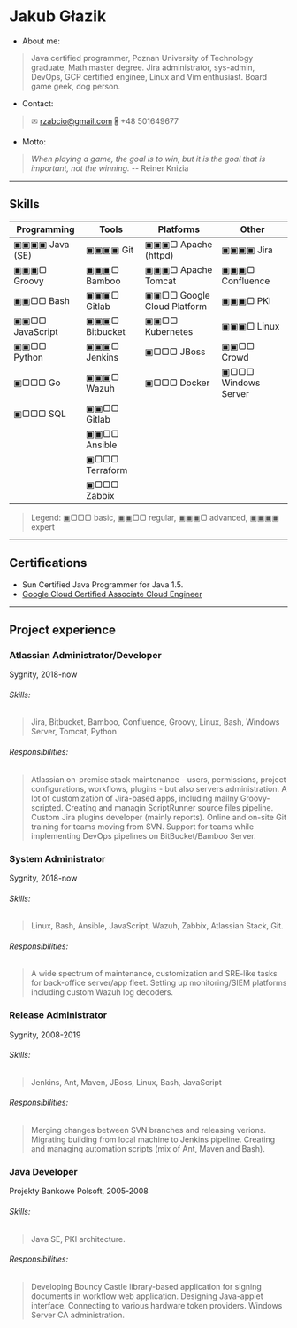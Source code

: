 # Jakub Głazik

* About me:
> Java certified programmer, Poznan University of Technology graduate, Math master degree.
> Jira administrator, sys-admin, DevOps, GCP certified enginee, Linux and Vim enthusiast.
> Board game geek, dog person.

* Contact:
> ✉ rzabcio@gmail.com
> 🖁 +48 501649677

* Motto:
> *When playing a game, the goal is to win, but it is the goal that is important, not the winning.*
> -- Reiner Knizia

---
## Skills

| Programming     | Tools          | Platforms                  | Other               |
| -----           | -----          | -----                      | -----               |
| ▣▣▣▣ Java (SE)  | ▣▣▣▣ Git       | ▣▣▣▢ Apache (httpd)        | ▣▣▣▣ Jira           |
| ▣▣▣▢ Groovy     | ▣▣▣▢ Bamboo    | ▣▣▣▢ Apache Tomcat         | ▣▣▣▢ Confluence     |
| ▣▣▢▢ Bash       | ▣▣▣▢ Gitlab    | ▣▣▢▢ Google Cloud Platform | ▣▣▣▢ PKI            |
| ▣▣▢▢ JavaScript | ▣▣▣▢ Bitbucket | ▣▣▢▢ Kubernetes            | ▣▣▣▢ Linux          |
| ▣▣▢▢ Python     | ▣▣▣▢ Jenkins   | ▣▢▢▢ JBoss                 | ▣▣▢▢ Crowd          |
| ▣▢▢▢ Go         | ▣▣▣▢ Wazuh     | ▣▢▢▢ Docker                | ▣▢▢▢ Windows Server |
| ▣▢▢▢ SQL        | ▣▣▢▢ Gitlab    |                            |                     |
|                 | ▣▣▢▢ Ansible   |                            |                     |
|                 | ▣▢▢▢ Terraform |                            |                     |
|                 | ▣▢▢▢ Zabbix    |                            |                     |

> Legend: ▣▢▢▢ basic, ▣▣▢▢ regular, ▣▣▣▢ advanced, ▣▣▣▣ expert

---
## Certifications
* Sun Certified Java Programmer for Java 1.5.
* [Google Cloud Certified Associate Cloud Engineer](https://www.credential.net/78b480e5-2bf8-4539-94fc-c2e32cd9ed01?key=3628f63f8b96f9db5ad46e29e8c6463359da22fa088ed79e8d503273951d6103&record_view=true)

---
## Project experience

### Atlassian Administrator/Developer
Sygnity, 2018-now

###### Skills:
> Jira, Bitbucket, Bamboo, Confluence, Groovy, Linux, Bash, Windows Server, Tomcat, Python

###### Responsibilities:
> Atlassian on-premise stack maintenance - users, permissions, project configurations, workflows, plugins - but also servers administration. A lot of customization of Jira-based apps, including mailny Groovy-scripted. Creating and managin ScriptRunner source files pipeline. Custom Jira plugins developer (mainly reports). Online and on-site Git training for teams moving from SVN. Support for teams while implementing DevOps pipelines on BitBucket/Bamboo Server.


### System Administrator 
Sygnity, 2018-now

###### Skills:
> Linux, Bash, Ansible, JavaScript, Wazuh, Zabbix, Atlassian Stack, Git.

###### Responsibilities:
> A wide spectrum of maintenance, customization and SRE-like tasks for back-office server/app fleet. Setting up monitoring/SIEM platforms including custom Wazuh log decoders.


### Release Administrator
Sygnity, 2008-2019

###### Skills:
> Jenkins, Ant, Maven, JBoss, Linux, Bash, JavaScript

###### Responsibilities:
> Merging changes between SVN branches and releasing verions. Migrating building from local machine to Jenkins pipeline. Creating and managing automation scripts (mix of Ant, Maven and Bash).


### Java Developer
Projekty Bankowe Polsoft, 2005-2008

###### Skills:
> Java SE, PKI architecture.

###### Responsibilities:
> Developing Bouncy Castle library-based application for signing documents in workflow web application. Designing Java-applet interface. Connecting to various hardware token providers. Windows Server CA administration.
